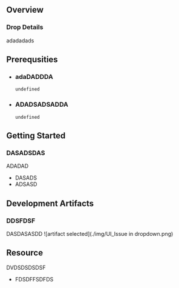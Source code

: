 
## Overview



### Drop Details
adadadads

## Prerequsities

- ### adaDADDDA
  ```shell
  undefined
  ```
      
- ### ADADSADSADDA
  ```shell
  undefined
  ```
      

## Getting Started
### DASADSDAS
ADADAD
- DASADS
- ADSASD

## Development Artifacts
### DDSFDSF
DASDASASDD
![artifact selected](./img/UI_Issue in dropdown.png)

## Resource
DVDSDSDSDSF
- FDSDFFSDFDS


    